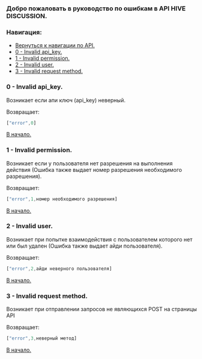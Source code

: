 <h3 name="begin">Добро пожаловать в руководство по ошибкам в API HIVE DISCUSSION.</h3>

<nav>
  <h3>Навигация:</h3>
  <ul>
    <li><a href="../WELCOME.md#api">Вернуться к навигации по API.</a></li>
    <li><a href="#0">0 - Invalid api_key.</a></li>
    <li><a href="#1">1 - Invalid permission.</a></li>
    <li><a href="#2">2 - Invalid user.</a></li>
    <li><a href="#3">3 - Invalid request method.</a></li>
  </ul>
</nav>





<div name="0">
  <h3>0 - Invalid api_key.</h3>
  <p>Возникает если апи ключ (api_key) неверный.</p>
  Возвращает:

```js
["error",0]
```

  <a href="#begin">В начало.</a>
</div>



<div name="">
  <h3>1 - Invalid permission.</h3>
  <p>Возникает если у пользователя нет разрешения на выполнения действия (Ошибка также выдает номер разрешения необходимого разрешения).</p>
  Возвращает:

```js
["error",1,номер необходимого разрешения]
```

  <a href="#begin">В начало.</a>
</div>



<div name="2">
  <h3>2 - Invalid user.</h3>
  <p>Возникает при попытке взаимодействия с пользователем которого нет или был удален (Ошибка также выдает айди пользователя).</p>
  Возвращает:

```js
["error",2,айди неверного пользователя]
```

  <a href="#begin">В начало.</a>
</div>



<div name="3">
  <h3>3 - Invalid request method.</h3>
  <p>Возникает при отправлении запросов не являющихся POST на страницы API</p>
  Возвращает:

```js
["error",3,неверный метод]
```

  <a href="#begin">В начало.</a>
</div>





<!--
template link
<li><a href="#"> - .</a></li>

template error
<div name="">
  <h3> - .</h3>
  <p>.</p>
  Возвращает:

```js
```

  <a href="#begin">В начало.</a>
</div>
-->